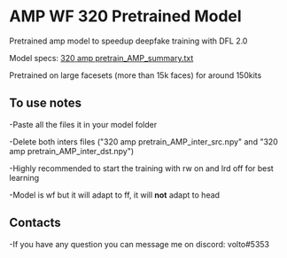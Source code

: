 # AMP WF 320 Pretrained Model
Pretrained amp model to speedup deepfake training with DFL 2.0

Model specs: [320 amp pretrain_AMP_summary.txt](https://github.com/voltuz/AMP-320-Pretrained/files/6948176/320.amp.pretrain_AMP_summary.txt)

Pretrained on large facesets (more than 15k faces) for around 150kits



## To use notes

-Paste all the files it in your model folder

-Delete both inters files ("320 amp pretrain_AMP_inter_src.npy" and "320 amp pretrain_AMP_inter_dst.npy")

-Highly recommended to start the training with rw on and lrd off for best learning

-Model is wf but it will adapt to ff, it will **not** adapt to head

## Contacts

-If you have any question you can message me on discord: volto#5353
